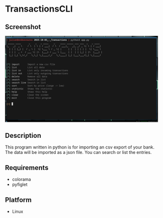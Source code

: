 # TransactionsCLI

## Screenshot
![image info](./screenshot.png)

## Description
This program written in python is for importing an csv export of your bank. The data will be imported as a json file. You can search or list the entries.

## Requirements
- colorama
- pyfiglet

## Platform
- Linux
